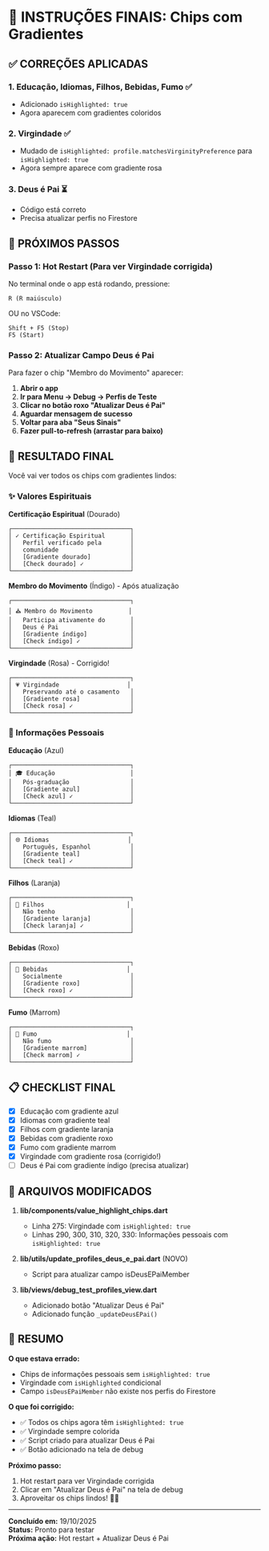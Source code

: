 # 🎉 INSTRUÇÕES FINAIS: Chips com Gradientes

## ✅ CORREÇÕES APLICADAS

### 1. Educação, Idiomas, Filhos, Bebidas, Fumo ✅
- Adicionado `isHighlighted: true`
- Agora aparecem com gradientes coloridos

### 2. Virgindade ✅
- Mudado de `isHighlighted: profile.matchesVirginityPreference` para `isHighlighted: true`
- Agora sempre aparece com gradiente rosa

### 3. Deus é Pai ⏳
- Código está correto
- Precisa atualizar perfis no Firestore

## 🚀 PRÓXIMOS PASSOS

### Passo 1: Hot Restart (Para ver Virgindade corrigida)

No terminal onde o app está rodando, pressione:
```
R (R maiúsculo)
```

OU no VSCode:
```
Shift + F5 (Stop)
F5 (Start)
```

### Passo 2: Atualizar Campo Deus é Pai

Para fazer o chip "Membro do Movimento" aparecer:

1. **Abrir o app**
2. **Ir para Menu → Debug → Perfis de Teste**
3. **Clicar no botão roxo "Atualizar Deus é Pai"**
4. **Aguardar mensagem de sucesso**
5. **Voltar para aba "Seus Sinais"**
6. **Fazer pull-to-refresh (arrastar para baixo)**

## 🎨 RESULTADO FINAL

Você vai ver todos os chips com gradientes lindos:

### ✨ Valores Espirituais

**Certificação Espiritual** (Dourado)
```
┌─────────────────────────────────┐
│ ✓ Certificação Espiritual       │
│   Perfil verificado pela        │
│   comunidade                    │
│   [Gradiente dourado]           │
│   [Check dourado] ✓             │
└─────────────────────────────────┘
```

**Membro do Movimento** (Índigo) - Após atualização
```
┌─────────────────────────────────┐
│ ⛪ Membro do Movimento          │
│   Participa ativamente do       │
│   Deus é Pai                    │
│   [Gradiente índigo]            │
│   [Check índigo] ✓              │
└─────────────────────────────────┘
```

**Virgindade** (Rosa) - Corrigido!
```
┌─────────────────────────────────┐
│ 💗 Virgindade                   │
│   Preservando até o casamento   │
│   [Gradiente rosa]              │
│   [Check rosa] ✓                │
└─────────────────────────────────┘
```

### 👤 Informações Pessoais

**Educação** (Azul)
```
┌─────────────────────────────────┐
│ 🎓 Educação                     │
│   Pós-graduação                 │
│   [Gradiente azul]              │
│   [Check azul] ✓                │
└─────────────────────────────────┘
```

**Idiomas** (Teal)
```
┌─────────────────────────────────┐
│ 🌐 Idiomas                      │
│   Português, Espanhol           │
│   [Gradiente teal]              │
│   [Check teal] ✓                │
└─────────────────────────────────┘
```

**Filhos** (Laranja)
```
┌─────────────────────────────────┐
│ 👶 Filhos                       │
│   Não tenho                     │
│   [Gradiente laranja]           │
│   [Check laranja] ✓             │
└─────────────────────────────────┘
```

**Bebidas** (Roxo)
```
┌─────────────────────────────────┐
│ 🍷 Bebidas                      │
│   Socialmente                   │
│   [Gradiente roxo]              │
│   [Check roxo] ✓                │
└─────────────────────────────────┘
```

**Fumo** (Marrom)
```
┌─────────────────────────────────┐
│ 🚬 Fumo                         │
│   Não fumo                      │
│   [Gradiente marrom]            │
│   [Check marrom] ✓              │
└─────────────────────────────────┘
```

## 📋 CHECKLIST FINAL

- [x] Educação com gradiente azul
- [x] Idiomas com gradiente teal
- [x] Filhos com gradiente laranja
- [x] Bebidas com gradiente roxo
- [x] Fumo com gradiente marrom
- [x] Virgindade com gradiente rosa (corrigido!)
- [ ] Deus é Pai com gradiente índigo (precisa atualizar)

## 🔧 ARQUIVOS MODIFICADOS

1. **lib/components/value_highlight_chips.dart**
   - Linha 275: Virgindade com `isHighlighted: true`
   - Linhas 290, 300, 310, 320, 330: Informações pessoais com `isHighlighted: true`

2. **lib/utils/update_profiles_deus_e_pai.dart** (NOVO)
   - Script para atualizar campo isDeusEPaiMember

3. **lib/views/debug_test_profiles_view.dart**
   - Adicionado botão "Atualizar Deus é Pai"
   - Adicionado função `_updateDeusEPai()`

## 🎯 RESUMO

**O que estava errado:**
- Chips de informações pessoais sem `isHighlighted: true`
- Virgindade com `isHighlighted` condicional
- Campo `isDeusEPaiMember` não existe nos perfis do Firestore

**O que foi corrigido:**
- ✅ Todos os chips agora têm `isHighlighted: true`
- ✅ Virgindade sempre colorida
- ✅ Script criado para atualizar Deus é Pai
- ✅ Botão adicionado na tela de debug

**Próximo passo:**
1. Hot restart para ver Virgindade corrigida
2. Clicar em "Atualizar Deus é Pai" na tela de debug
3. Aproveitar os chips lindos! 🎨✨

---

**Concluído em:** 19/10/2025  
**Status:** Pronto para testar  
**Próxima ação:** Hot restart + Atualizar Deus é Pai
